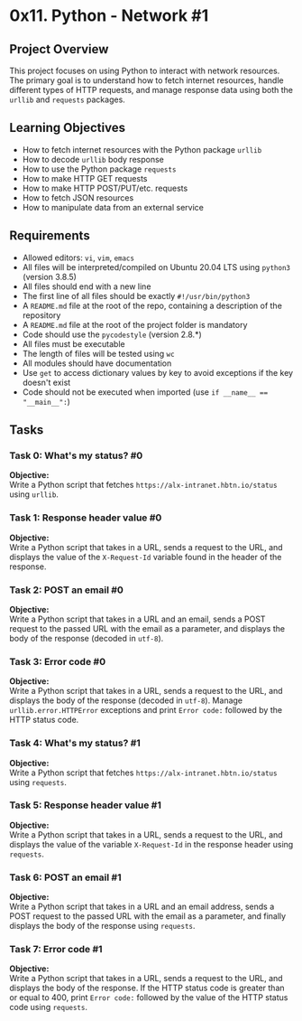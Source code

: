 # 0x11. Python - Network #1

## Project Overview

This project focuses on using Python to interact with network resources. The primary goal is to understand how to fetch internet resources, handle different types of HTTP requests, and manage response data using both the `urllib` and `requests` packages.

## Learning Objectives

- How to fetch internet resources with the Python package `urllib`
- How to decode `urllib` body response
- How to use the Python package `requests`
- How to make HTTP GET requests
- How to make HTTP POST/PUT/etc. requests
- How to fetch JSON resources
- How to manipulate data from an external service

## Requirements

- Allowed editors: `vi`, `vim`, `emacs`
- All files will be interpreted/compiled on Ubuntu 20.04 LTS using `python3` (version 3.8.5)
- All files should end with a new line
- The first line of all files should be exactly `#!/usr/bin/python3`
- A `README.md` file at the root of the repo, containing a description of the repository
- A `README.md` file at the root of the project folder is mandatory
- Code should use the `pycodestyle` (version 2.8.*)
- All files must be executable
- The length of files will be tested using `wc`
- All modules should have documentation
- Use `get` to access dictionary values by key to avoid exceptions if the key doesn't exist
- Code should not be executed when imported (use `if __name__ == "__main__":`)

## Tasks

### Task 0: What's my status? #0

**Objective:**  
Write a Python script that fetches `https://alx-intranet.hbtn.io/status` using `urllib`.

### Task 1: Response header value #0

**Objective:**  
Write a Python script that takes in a URL, sends a request to the URL, and displays the value of the `X-Request-Id` variable found in the header of the response.

### Task 2: POST an email #0

**Objective:**  
Write a Python script that takes in a URL and an email, sends a POST request to the passed URL with the email as a parameter, and displays the body of the response (decoded in `utf-8`).

### Task 3: Error code #0

**Objective:**  
Write a Python script that takes in a URL, sends a request to the URL, and displays the body of the response (decoded in `utf-8`). Manage `urllib.error.HTTPError` exceptions and print `Error code:` followed by the HTTP status code.

### Task 4: What's my status? #1

**Objective:**  
Write a Python script that fetches `https://alx-intranet.hbtn.io/status` using `requests`.

### Task 5: Response header value #1

**Objective:**  
Write a Python script that takes in a URL, sends a request to the URL, and displays the value of the variable `X-Request-Id` in the response header using `requests`.

### Task 6: POST an email #1

**Objective:**  
Write a Python script that takes in a URL and an email address, sends a POST request to the passed URL with the email as a parameter, and finally displays the body of the response using `requests`.

### Task 7: Error code #1

**Objective:**  
Write a Python script that takes in a URL, sends a request to the URL, and displays the body of the response. If the HTTP status code is greater than or equal to 400, print `Error code:` followed by the value of the HTTP status code using `requests`.

